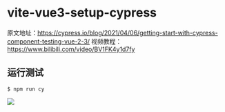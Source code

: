 # vite-vue3-setup-cypress

原文地址：https://cypress.io/blog/2021/04/06/getting-start-with-cypress-component-testing-vue-2-3/
视频教程：https://www.bilibili.com/video/BV1FK4y1d7fy

## 运行测试

```shell
$ npm run cy
```

![](https://lee-1255983702.cos.ap-guangzhou.myqcloud.com/1620546832563image.png)